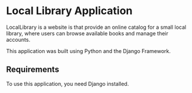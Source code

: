 
Local Library Application
=========================
LocalLibrary is a website is that provide an online catalog for a small local library, 
where users can browse available books and manage their accounts.

This application was built using Python and the Django Framework.

Requirements
------------

To use this application, you need Django installed.
